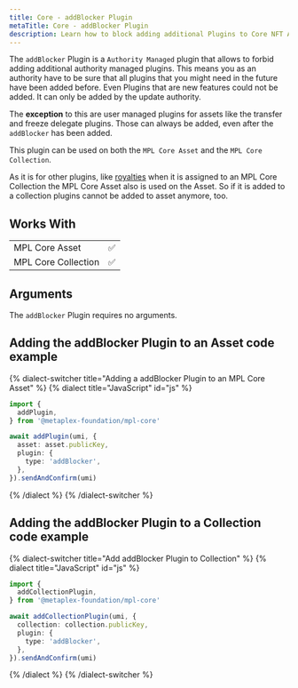 ```yaml
---
title: Core - addBlocker Plugin
metaTitle: Core - addBlocker Plugin
description: Learn how to block adding additional Plugins to Core NFT Assets and Collections using Metaplex Core packages.
---
```


The `addBlocker` Plugin is a `Authority Managed` plugin that allows to forbid adding additional authority managed plugins. This means you as an authority have to be sure that all plugins that you might need in the future have been added before. Even Plugins that are new features could not be added. It can only be added by the update authority.

The **exception** to this are user managed plugins for assets like the transfer and freeze delegate plugins. Those can always be added, even after the `addBlocker` has been added.

This plugin can be used on both the `MPL Core Asset` and the `MPL Core Collection`.

As it is for other plugins, like [royalties](/core/plugins/royalties) when it is assigned to an MPL Core Collection the MPL Core Asset also is used on the Asset. So if it is added to a collection plugins cannot be added to asset anymore, too.

## Works With

|                     |     |
| ------------------- | --- |
| MPL Core Asset      | ✅  |
| MPL Core Collection | ✅  |

## Arguments

The `addBlocker` Plugin requires no arguments.

## Adding the addBlocker Plugin to an Asset code example

{% dialect-switcher title="Adding a addBlocker Plugin to an MPL Core Asset" %}
{% dialect title="JavaScript" id="js" %}

```ts
import {
  addPlugin,
} from '@metaplex-foundation/mpl-core'

await addPlugin(umi, {
  asset: asset.publicKey,
  plugin: {
    type: 'addBlocker',
  },
}).sendAndConfirm(umi)
```

{% /dialect %}
{% /dialect-switcher %}

## Adding the addBlocker Plugin to a Collection code example

{% dialect-switcher title="Add addBlocker Plugin to Collection" %}
{% dialect title="JavaScript" id="js" %}

```ts
import {
  addCollectionPlugin,
} from '@metaplex-foundation/mpl-core'

await addCollectionPlugin(umi, {
  collection: collection.publicKey,
  plugin: {
    type: 'addBlocker',
  },
}).sendAndConfirm(umi)
```

{% /dialect %}
{% /dialect-switcher %}
